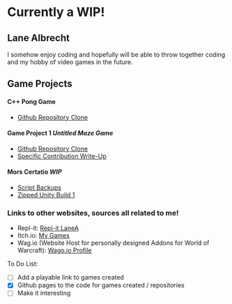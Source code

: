 # Currently a WIP!
## Lane Albrecht
I somehow enjoy coding and hopefully will be able to throw together coding and my hobby of video games in the future.

## Game Projects

#### C++ Pong Game
- [Github Repository Clone](https://github.com/LaneAlb-Portfolio/CS10-Pong-Game)

#### Game Project 1 *Untitled Maze Game*
- [Github Repository Clone](https://github.com/LaneAlb-Portfolio/Game-Project-1)
- [Specific Contribution Write-Up](https://lanealb-portfolio.github.io/Lane-Albrecht-GP1/)

#### Mors Certatio *WIP*
- [Script Backups](https://github.com/LaneAlb-Portfolio/Work-In-Progress-Game-Project-2)
- [Zipped Unity Build 1](https://drive.google.com/file/d/1i5kM2eyqRKDMZZHv1xP8Scx4i5lJjI2I/view?usp=sharing)

### Links to other websites, sources all related to me!
- Repl-it: [Repl-it LaneA](https://repl.it/@LaneA)
- Itch.io: [My Games](https://tevlane.itch.io/)
- Wag.io (Website Host for personally designed Addons for World of Warcraft): [Wago.io Profile](https://wago.io/p/Tevonsonte)

To Do List:
- [ ] Add a playable link to games created
- [x] Github pages to the code for games created / repositories
- [ ] Make it interesting
